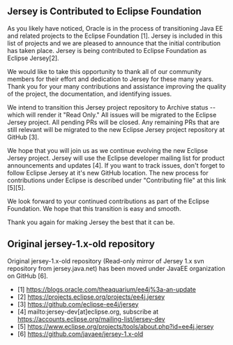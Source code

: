 <!--

    DO NOT ALTER OR REMOVE COPYRIGHT NOTICES OR THIS HEADER.

    Copyright (c) 2012-2021 Oracle and/or its affiliates. All rights reserved.

    The contents of this file are subject to the terms of either the GNU
    General Public License Version 2 only ("GPL") or the Common Development
    and Distribution License("CDDL") (collectively, the "License").  You
    may not use this file except in compliance with the License.  You can
    obtain a copy of the License at
    https://oss.oracle.com/licenses/CDDL+GPL-1.1
    or LICENSE.txt.  See the License for the specific
    language governing permissions and limitations under the License.

    When distributing the software, include this License Header Notice in each
    file and include the License file at LICENSE.txt.

    GPL Classpath Exception:
    Oracle designates this particular file as subject to the "Classpath"
    exception as provided by Oracle in the GPL Version 2 section of the License
    file that accompanied this code.

    Modifications:
    If applicable, add the following below the License Header, with the fields
    enclosed by brackets [] replaced by your own identifying information:
    "Portions Copyright [year] [name of copyright owner]"

    Contributor(s):
    If you wish your version of this file to be governed by only the CDDL or
    only the GPL Version 2, indicate your decision by adding "[Contributor]
    elects to include this software in this distribution under the [CDDL or GPL
    Version 2] license."  If you don't indicate a single choice of license, a
    recipient has the option to distribute your version of this file under
    either the CDDL, the GPL Version 2 or to extend the choice of license to
    its licensees as provided above.  However, if you add GPL Version 2 code
    and therefore, elected the GPL Version 2 license, then the option applies
    only if the new code is made subject to such option by the copyright
    holder.

-->
## Jersey is Contributed to Eclipse Foundation

As you likely have noticed, Oracle is in the process of transitioning Java EE and related projects to the Eclipse Foundation [1]. Jersey is included in this list of projects and we are pleased to announce that the initial contribution has taken place. Jersey is being contributed to Eclipse Foundation as Eclipse Jersey[2].

We would like to take this opportunity to thank all of our community members for their effort and dedication to Jersey for these many years. Thank you for your many contributions and assistance improving the quality of the project, the documentation, and identifying issues.

We intend to transition this Jersey project repository to Archive status -- which will render it "Read Only." All issues will be migrated to the Eclipse Jersey project. All pending PRs will be closed. Any remaining PRs that are still relevant will be migrated to the new Eclipse Jersey project repository at GitHub [3].

We hope that you will join us as we continue evolving the new Eclipse Jersey project. Jersey will use the Eclipse developer mailing list for product announcements and updates [4]. If you want to track issues, don't forget to follow Eclipse Jersey at it's new GitHub location. The new process for contributions under Eclipse is described  under "Contributing file" at this link [5][5].

We look forward to your continued contributions as part of the Eclipse Foundation. We hope that this transition is easy and smooth.

Thank you again for making Jersey the best that it can be.

## Original jersey-1.x-old repository

Original jersey-1.x-old repository (Read-only mirror of Jersey 1.x svn repository from jersey.java.net) has been moved under JavaEE organization on GitHub [6].

* [1] https://blogs.oracle.com/theaquarium/ee4j%3a-an-update
* [2] https://projects.eclipse.org/projects/ee4j.jersey
* [3] https://github.com/eclipse-ee4j/jersey
* [4] mailto:jersey-dev[at]eclipse.org, subscribe at https://accounts.eclipse.org/mailing-list/jersey-dev
* [5] https://www.eclipse.org/projects/tools/about.php?id=ee4j.jersey
* [6] https://github.com/javaee/jersey-1.x-old
